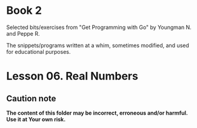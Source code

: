 # Book 2

Selected bits/exercises from "Get Programming with Go" by Youngman N. and Peppe R.

The snippets/programs written at a whim, sometimes modified, and used for educational purposes.

# Lesson 06. Real Numbers

## Caution note

**The content of this folder may be incorrect, erroneous and/or harmful. Use it at Your own risk.**
